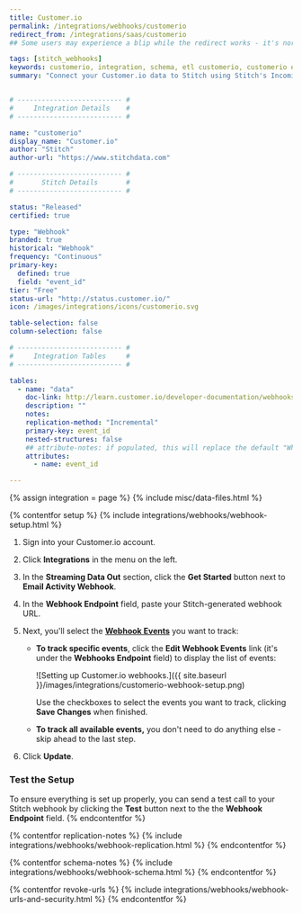 ```yaml
---
title: Customer.io
permalink: /integrations/webhooks/customerio
redirect_from: /integrations/saas/customerio
## Some users may experience a blip while the redirect works - it's normal.

tags: [stitch_webhooks]
keywords: customerio, integration, schema, etl customerio, customerio etl, customerio schema, stitch webhooks
summary: "Connect your Customer.io data to Stitch using Stitch's Incoming Webhooks integration. In this guide, you'll find setup instructions, info about replication, and the data you can expect to see in your data warehouse."


# -------------------------- #
#     Integration Details    #
# -------------------------- #

name: "customerio"
display_name: "Customer.io"
author: "Stitch"
author-url: "https://www.stitchdata.com"

# -------------------------- #
#       Stitch Details       #
# -------------------------- #

status: "Released"
certified: true

type: "Webhook"
branded: true
historical: "Webhook"
frequency: "Continuous"
primary-key:
  defined: true
  field: "event_id"
tier: "Free"
status-url: "http://status.customer.io/"
icon: /images/integrations/icons/customerio.svg

table-selection: false
column-selection: false

# -------------------------- #
#     Integration Tables     #
# -------------------------- #

tables:
  - name: "data"
    doc-link: http://learn.customer.io/developer-documentation/webhooks.html#list-of-webhook-attributes
    description: ""
    notes: 
    replication-method: "Incremental"
    primary-key: event_id
    nested-structures: false
    ## attribute-notes: if populated, this will replace the default "While we try to include everything here..." copy.
    attributes:
      - name: event_id

---
```

{% assign integration = page %}
{% include misc/data-files.html %}

{% contentfor setup %}
{% include integrations/webhooks/webhook-setup.html %}

1. Sign into your Customer.io account.
2. Click **Integrations** in the menu on the left.
3. In the **Streaming Data Out** section, click the **Get Started** button next to **Email Activity Webhook**.
4. In the **Webhook Endpoint** field, paste your Stitch-generated webhook URL.
5. Next, you'll select the [**Webhook Events**](http://learn.customer.io/developer-documentation/webhooks.html#events) you want to track:
   - **To track specific events**, click the **Edit Webhook Events** link (it's under the **Webhooks Endpoint** field) to display the list of events:

      ![Setting up Customer.io webhooks.]({{ site.baseurl }}/images/integrations/customerio-webhook-setup.png)

      Use the checkboxes to select the events you want to track, clicking **Save Changes** when finished.
   - **To track all available events,** you don't need to do anything else - skip ahead to the last step.

6. Click **Update**.

### Test the Setup
To ensure everything is set up properly, you can send a test call to your Stitch webhook by clicking the **Test** button next to the the **Webhook Endpoint** field. 
{% endcontentfor %}



{% contentfor replication-notes %}
{% include integrations/webhooks/webhook-replication.html %}
{% endcontentfor %}



{% contentfor schema-notes %}
{% include integrations/webhooks/webhook-schema.html %}
{% endcontentfor %}



{% contentfor revoke-urls %}
{% include integrations/webhooks/webhook-urls-and-security.html %}
{% endcontentfor %}